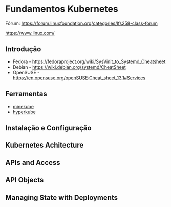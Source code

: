 # Fundamentos Kubernetes

Fórum: https://forum.linuxfoundation.org/categories/lfs258-class-forum

https://www.linux.com/

## Introdução
* Fedora - https://fedoraproject.org/wiki/SysVinit_to_Systemd_Cheatsheet
* Debian - https://wiki.debian.org/systemd/CheatSheet
* OpenSUSE - https://en.opensuse.org/openSUSE:Cheat_sheet_13.1#Services

## Ferramentas
* [minekube](/minekube.md)
* [hyperkube](/hyperkube.md)

## Instalação e Configuração
## Kubernetes Achitecture
## APIs and Access
## API Objects
## Managing State with Deployments